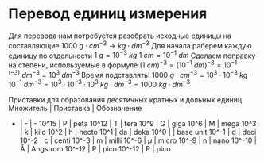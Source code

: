 # Перевод единиц измерения
Для перевода нам потребуется разобрать исходные единицы на составляющие
$1000\ g\cdot cm^{-3} \rightarrow kg \cdot dm^{-3}$
Для начала раберем каждую единицу по отдельности
$1\ g = 10^{-3}\ kg$
$1\ cm = 10^{-1}\ dm$
Сделаем поправку на степени, используемые в формуле
$(1\ cm)^{-3} = (10^{-1}\ dm)^{-3}=10^{-1\cdot(-3)}\ dm^{-3}=10^3\ dm^{-3}$
Время подставлять!
$1000\ g\cdot cm^{-3} = 10^3\cdot 10^{-3}\ kg \cdot 10^{-1}\ dm^{-3}= 10^3\cdot10^{-3}\cdot10^{3}\ kg\cdot dm^{-3}=1000\ kg\cdot dm^{-3}$

Приставки для образования десятичных кратных и дольных единиц
Множитель | Приставка | Обозначение
- | - | -
10^15 | P | peta
10^12 | T | tera
10^9 | G | giga
10^6 | M | mega
10^3 | k | kilo
10^2 | h | hecto
10^1 | da | deka
10^0 | | base unit
10^-1 | d | deci
10^-2 | c | centi
10^-3 | m | milli
10^-6 | $\mu$ | micro
10^-9 | n | nano
10^-10 | Å | Angstrom
10^-12 | P | pico
10^-12 | P | pico
<!--stackedit_data:
eyJoaXN0b3J5IjpbLTE1NjE0NTI5LC0xMTE4NzI3NDk1LDcxMT
g1ODY0NiwtMjE2NTEyNDUsMTcwMjE2MTI3MV19
-->